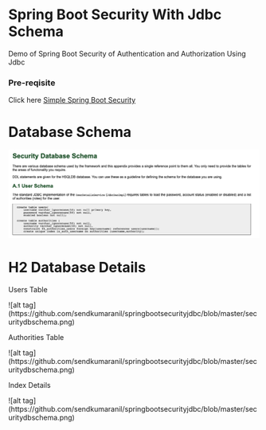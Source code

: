 
# Spring Boot Security With Jdbc Schema
Demo of Spring Boot Security of Authentication and Authorization Using Jdbc

<h3>Pre-reqisite</h3>

<p>Click here <a href="https://github.com/sendkumaranil/simplespringbootsecurity" > Simple Spring Boot Security </a></p>

# Database Schema
![alt tag](https://github.com/sendkumaranil/springbootsecurityjdbc/blob/master/securitydbschema.png)

# H2 Database Details
<p> Users Table </p>
![alt tag](https://github.com/sendkumaranil/springbootsecurityjdbc/blob/master/securitydbschema.png)

<p> Authorities Table </p>
![alt tag](https://github.com/sendkumaranil/springbootsecurityjdbc/blob/master/securitydbschema.png)

<p> Index Details </p>
![alt tag](https://github.com/sendkumaranil/springbootsecurityjdbc/blob/master/securitydbschema.png)
